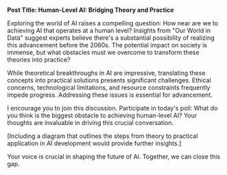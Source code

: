 **Post Title: Human-Level AI: Bridging Theory and Practice**

Exploring the world of AI raises a compelling question: How near are we to achieving AI that operates at a human level? Insights from "Our World in Data" suggest experts believe there's a substantial possibility of realizing this advancement before the 2060s. The potential impact on society is immense, but what obstacles must we overcome to transform these theories into practice?

While theoretical breakthroughs in AI are impressive, translating these concepts into practical solutions presents significant challenges. Ethical concerns, technological limitations, and resource constraints frequently impede progress. Addressing these issues is essential for advancement.

I encourage you to join this discussion. Participate in today's poll: What do you think is the biggest obstacle to achieving human-level AI? Your thoughts are invaluable in driving this crucial conversation.

[Including a diagram that outlines the steps from theory to practical application in AI development would provide further insights.]

Your voice is crucial in shaping the future of AI. Together, we can close this gap.